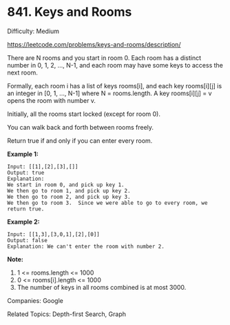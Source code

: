 # 841. Keys and Rooms

Difficulty: Medium

https://leetcode.com/problems/keys-and-rooms/description/

There are N rooms and you start in room 0.  Each room has a distinct number in 0, 1, 2, ..., N-1, and each room may have some keys to access the next room. 

Formally, each room i has a list of keys rooms[i], and each key rooms[i][j] is an integer in [0, 1, ..., N-1] where N = rooms.length.  A key rooms[i][j] = v opens the room with number v.

Initially, all the rooms start locked (except for room 0). 

You can walk back and forth between rooms freely.

Return true if and only if you can enter every room.

**Example 1:**
```
Input: [[1],[2],[3],[]]
Output: true
Explanation:  
We start in room 0, and pick up key 1.
We then go to room 1, and pick up key 2.
We then go to room 2, and pick up key 3.
We then go to room 3.  Since we were able to go to every room, we return true.
```
**Example 2:**
```
Input: [[1,3],[3,0,1],[2],[0]]
Output: false
Explanation: We can't enter the room with number 2.
```
**Note:**

1. 1 <= rooms.length <= 1000
2. 0 <= rooms[i].length <= 1000
3. The number of keys in all rooms combined is at most 3000.

Companies: Google

Related Topics: Depth-first Search, Graph
